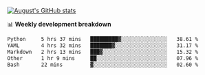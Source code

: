 
[![August's GitHub stats](https://github-readme-stats.vercel.app/api?username=zou-weidong&show_icons=true&theme=radical)](https://github.com/zou-weidong)


📊 **Weekly development breakdown**
<!--START_SECTION:waka-->

```txt
Python     5 hrs 37 mins   █████████▓░░░░░░░░░░░░░░░   38.61 %
YAML       4 hrs 32 mins   ███████▓░░░░░░░░░░░░░░░░░   31.17 %
Markdown   2 hrs 13 mins   ███▓░░░░░░░░░░░░░░░░░░░░░   15.32 %
Other      1 hr 9 mins     ██░░░░░░░░░░░░░░░░░░░░░░░   07.96 %
Bash       22 mins         ▓░░░░░░░░░░░░░░░░░░░░░░░░   02.60 %
```

<!--END_SECTION:waka-->
